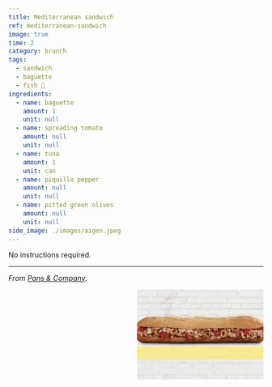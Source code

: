 ```yaml
---
title: Mediterranean sandwich
ref: mediterranean-sandwich
image: true
time: 2
category: brunch
tags:
  - sandwich
  - baguette
  - fish 🦈
ingredients:
  - name: baguette
    amount: 1
    unit: null
  - name: spreading tomato
    amount: null
    unit: null
  - name: tuna
    amount: 1
    unit: can
  - name: piquillo pepper
    amount: null
    unit: null
  - name: pitted green olives
    amount: null
    unit: null
side_image: ./images/aigen.jpeg
---
```


No instructions required.

---

_From [Pans & Company](https://www.pansandcompany.com/)._

<img src="images/mediterranean_sandwich.jpg" style="width:250px; float:right;"/>
